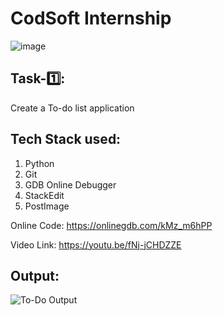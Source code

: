 
# CodSoft Internship
![image](https://github.com/user-attachments/assets/109326e7-60e9-462d-bd0e-a011b1ca8636)

## **Task-1️⃣:**

Create a To-do list application

## Tech Stack used:
1. Python
2. Git
3. GDB Online Debugger
4. StackEdit
5. PostImage

Online Code: https://onlinegdb.com/kMz_m6hPP

Video Link: https://youtu.be/fNj-jCHDZZE

## Output:

![To-Do Output](https://i.postimg.cc/HkVGB9QX/Screenshot-2024-10-12-105633.png)
